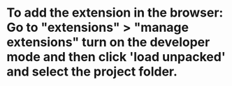 # To add the extension in the browser: Go to "extensions" > "manage extensions" turn on the developer mode and then click 'load unpacked' and select the project folder.
